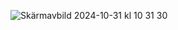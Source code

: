 ![Skärmavbild 2024-10-31 kl  10 31 30](https://github.com/user-attachments/assets/5199ce79-7197-4a42-85ce-9fdbe610fd6d)
